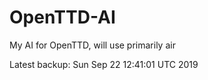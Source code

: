 # OpenTTD-AI
My AI for OpenTTD, will use primarily air

Latest backup: Sun Sep 22 12:41:01 UTC 2019
